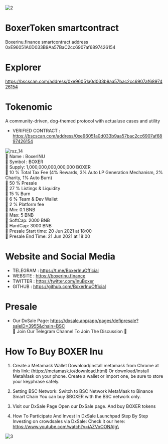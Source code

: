 
![2](https://user-images.githubusercontent.com/85898015/122565671-69be3900-d04f-11eb-9b6d-4e3a25689243.png)

# BoxerToken smartcontract
Boxerinu.finance smartcontract address 0xE96051A0D033B9Aa57BaC2cc6907af6897426154

# Explorer
https://bscscan.com/address/0xe96051a0d033b9aa57bac2cc6907af6897426154

# Tokenomic
A community-driven, dog-themed protocol with actualuse cases and utility

* VERIFIED CONTRACT : https://bscscan.com/address/0xe96051a0d033b9aa57bac2cc6907af6897426154

![rsz_14](https://user-images.githubusercontent.com/85898015/122566602-65dee680-d050-11eb-8dc4-5b0d6b6653f6.png)\
🦴 Name : BoxerINU\
🦴 Symbol : BOXER\
🦴 Supply: 1,000,000,000,000,000 BOXER\
🦴 10 % Total Tax Fee (4% Rewards, 3% Auto LP Generation Mechanism, 2% Charity, 1% Auto Burn)\
🦴 50 % Presale\
🦴 27 % Listings & Liquidity\
🦴 15 % Burn\
🦴 6 % Team & Dev Wallet\
🦴 2 % Platform fee\
🦴 Min: 0.1 BNB\
🦴 Max: 5 BNB\
🦴 SoftCap: 2000 BNB\
🦴 HardCap: 3000 BNB\
🦴 Presale Start time: 20 Jun 2021 at 18:00\
🦴 Presale End Time:	21 Jun 2021 at 18:00

# Website and Social Media
* TELEGRAM : https://t.me/BoxerInuOfficial
* WEBSITE : https://boxerinu.finance
* TWITTER :  https://twitter.com/InuBoxer
* GITHUB : https://github.com/BoxerInuOfficial

# Presale
* Our DxSale Page: https://dxsale.app/app/pages/defipresale?saleID=3955&chain=BSC \
🐶 Join Our Telegram Channel To Join The Discussion 🐶

# How To Buy BOXER Inu
01. Create a Metamask Wallet
Download/install metamask from Chrome at this link: (https://metamask.io/download.html) Or download/install MetaMask on your phone. Create a wallet or import one, be sure to store your keyphrase safely.

02. Setting BSC Network:
Switch to BSC Network MetaMask to Binance Smart Chain You can buy $BOXER with the BSC network only.

03. Visit our DxSale Page
Open our DxSale page. And buy BOXER tokens

04. How To Participate And Invest In DxSale Launchpad Step By Step Investing on crowdsales via DxSale:
Check it our here: https://www.youtube.com/watch?v=iAZVoOONAIg\

![3](https://user-images.githubusercontent.com/85898015/122566089-d6d1ce80-d04f-11eb-9078-e187cfbe8921.png)


